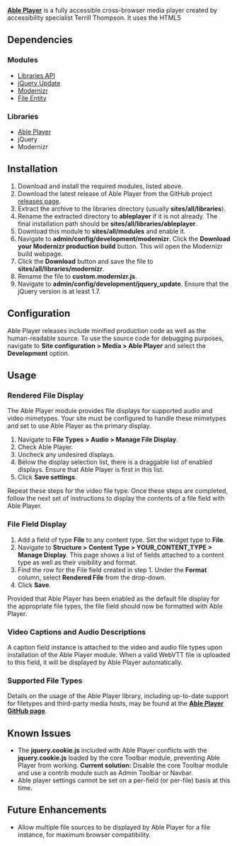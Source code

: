 **[Able Player](https://github.com/ableplayer/ableplayer)** is a fully accessible cross-browser media player created by accessibility specialist Terrill Thompson. It uses the HTML5 <audio> or <video> element for browsers that support them. The Able Player module integrates the jQuery Able Player plugin as a Drupal JavaScript library for use in other projects.

## Dependencies

### Modules

*   [Libraries API](https://www.drupal.org/project/libraries)
*   [jQuery Update](https://www.drupal.org/project/jquery_update)
*   [Modernizr](https://www.drupal.org/project/modernizr)
*   [File Entity](https://www.drupal.org/project/file_entity)

### Libraries

*   [Able Player](https://github.com/ableplayer/ableplayer)
*   jQuery
*   Modernizr

## Installation

1.  Download and install the required modules, listed above.
2.  Download the latest release of Able Player from the GitHub project [releases page](https://github.com/ableplayer/ableplayer/releases).
3.  Extract the archive to the libraries directory (usually **sites/all/libraries**).
4.  Rename the extracted directory to **ableplayer** if it is not already. The final installation path should be **sites/all/libraries/ableplayer**.
5.  Download this module to **sites/all/modules** and enable it.
6.  Navigate to **admin/config/development/modernizr**. Click the **Download your Modernizr production build** button. This will open the Modernizr build webpage.
7.  Click the **Download** button and save the file to **sites/all/libraries/modernizr**.
8.  Rename the file to **custom.modernizr.js**.
9.  Navigate to **admin/config/development/jquery_update**. Ensure that the jQuery version is at least 1.7.

## Configuration

Able Player releases include minified production code as well as the human-readable source. To use the source code for debugging purposes, navigate to **Site configuration > Media > Able Player** and select the **Development** option.

## Usage

### Rendered File Display

The Able Player module provides file displays for supported audio and video mimetypes. Your site must be configured to handle these mimetypes and set to use Able Player as the primary display.

1.  Navigate to **File Types > Audio > Manage File Display**.
2.  Check Able Player.
3.  Uncheck any undesired displays.
4.  Below the display selection list, there is a draggable list of enabled displays. Ensure that Able Player is first in this list.
5.  Click **Save settings**.

Repeat these steps for the video file type. Once these steps are completed, follow the next set of instructions to display the contents of a file field with Able Player.

### File Field Display

1.  Add a field of type **File** to any content type. Set the widget type to **File**.
2.  Navigate to **Structure > Content Type > YOUR_CONTENT_TYPE > Manage Display**. This page shows a list of fields attached to a content type as well as their visibility and format.
3.  Find the row for the File field created in step 1\. Under the **Format** column, select **Rendered File** from the drop-down.
4.  Click **Save**.

Provided that Able Player has been enabled as the default file display for the appropriate file types, the file field should now be formatted with Able Player.

### Video Captions and Audio Descriptions

A caption field instance is attached to the video and audio file types upon installation of the Able Player module. When a valid WebVTT file is uploaded to this field, it will be displayed by Able Player automatically.

### Supported File Types

Details on the usage of the Able Player library, including up-to-date support for filetypes and third-party media hosts, may be found at the [**Able Player GitHub page**](https://github.com/ableplayer/ableplayer).

## Known Issues

*   The **jquery.cookie.js** included with Able Player conflicts with the **jquery.cookie.js** loaded by the core Toolbar module, preventing Able Player from working. **Current solution:** Disable the core Toolbar module and use a contrib module such as Admin Toolbar or Navbar.
*   Able player settings cannot be set on a per-field (or per-file) basis at this time.

## Future Enhancements

*   Allow multiple file sources to be displayed by Able Player for a file instance, for maximum browser compatibility.
